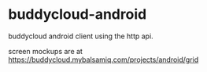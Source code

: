 buddycloud-android
==================

buddycloud android client using the http api.

screen mockups are at https://buddycloud.mybalsamiq.com/projects/android/grid
